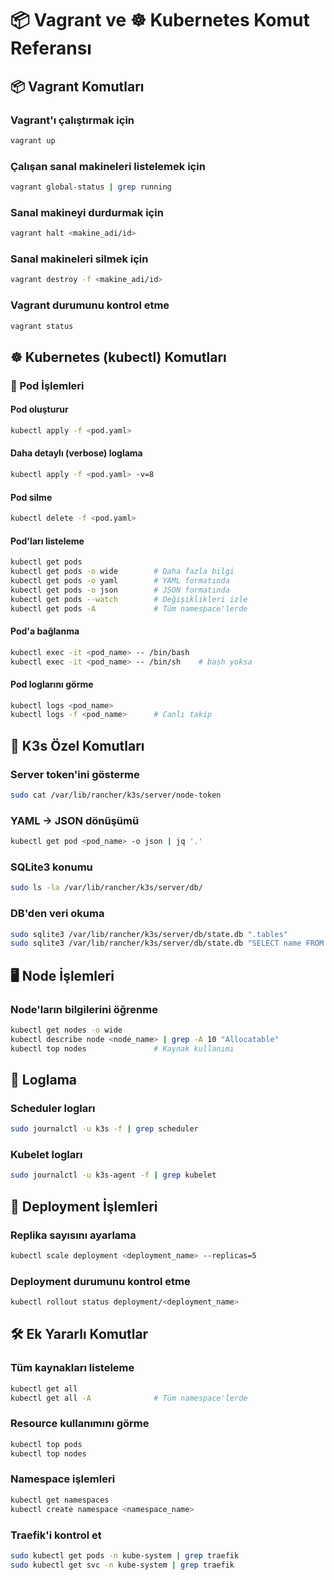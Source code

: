 # 📦 Vagrant ve ☸️ Kubernetes Komut Referansı

## 📦 Vagrant Komutları

### Vagrant'ı çalıştırmak için
```bash
vagrant up
```

### Çalışan sanal makineleri listelemek için
```bash
vagrant global-status | grep running
```

### Sanal makineyi durdurmak için
```bash
vagrant halt <makine_adi/id>
```

### Sanal makineleri silmek için
```bash
vagrant destroy -f <makine_adi/id>
```

### Vagrant durumunu kontrol etme
```bash
vagrant status
```

## ☸️ Kubernetes (kubectl) Komutları

### 🔹 Pod İşlemleri

#### Pod oluşturur
```bash
kubectl apply -f <pod.yaml>
```

#### Daha detaylı (verbose) loglama
```bash
kubectl apply -f <pod.yaml> -v=8
```

#### Pod silme
```bash
kubectl delete -f <pod.yaml>
```

#### Pod'ları listeleme
```bash
kubectl get pods
kubectl get pods -o wide        # Daha fazla bilgi
kubectl get pods -o yaml        # YAML formatında
kubectl get pods -o json        # JSON formatında
kubectl get pods --watch        # Değişiklikleri izle
kubectl get pods -A             # Tüm namespace'lerde
```

#### Pod'a bağlanma
```bash
kubectl exec -it <pod_name> -- /bin/bash
kubectl exec -it <pod_name> -- /bin/sh    # bash yoksa
```

#### Pod loglarını görme
```bash
kubectl logs <pod_name>
kubectl logs -f <pod_name>      # Canlı takip
```

## 🐓 K3s Özel Komutları

### Server token'ini gösterme
```bash
sudo cat /var/lib/rancher/k3s/server/node-token
```

### YAML → JSON dönüşümü
```bash
kubectl get pod <pod_name> -o json | jq '.'
```

### SQLite3 konumu
```bash
sudo ls -la /var/lib/rancher/k3s/server/db/
```

### DB'den veri okuma
```bash
sudo sqlite3 /var/lib/rancher/k3s/server/db/state.db ".tables"
sudo sqlite3 /var/lib/rancher/k3s/server/db/state.db "SELECT name FROM kine WHERE name LIKE '%pods%' LIMIT 5;"
```

## 🖥️ Node İşlemleri

### Node'ların bilgilerini öğrenme
```bash
kubectl get nodes -o wide
kubectl describe node <node_name> | grep -A 10 "Allocatable"
kubectl top nodes               # Kaynak kullanımı
```

## 📄 Loglama

### Scheduler logları
```bash
sudo journalctl -u k3s -f | grep scheduler
```

### Kubelet logları
```bash
sudo journalctl -u k3s-agent -f | grep kubelet
```

## 🚀 Deployment İşlemleri

### Replika sayısını ayarlama
```bash
kubectl scale deployment <deployment_name> --replicas=5
```

### Deployment durumunu kontrol etme
```bash
kubectl rollout status deployment/<deployment_name>
```

## 🛠️ Ek Yararlı Komutlar

### Tüm kaynakları listeleme
```bash
kubectl get all
kubectl get all -A              # Tüm namespace'lerde
```

### Resource kullanımını görme
```bash
kubectl top pods
kubectl top nodes
```

### Namespace işlemleri
```bash
kubectl get namespaces
kubectl create namespace <namespace_name>
```

### Traefik'i kontrol et
```bash
sudo kubectl get pods -n kube-system | grep traefik
sudo kubectl get svc -n kube-system | grep traefik
```
